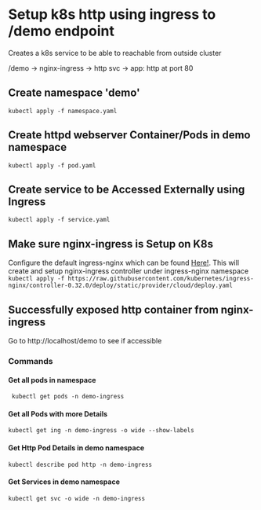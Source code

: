 # Setup k8s http using ingress to /demo endpoint
Creates a k8s service to be able to reachable from outside cluster

/demo -> nginx-ingress -> http svc -> app: http at port 80 

## Create namespace 'demo'
`kubectl apply -f namespace.yaml`

## Create httpd webserver Container/Pods in demo namespace
`kubectl apply -f pod.yaml`

## Create service to be Accessed Externally using Ingress
`kubectl apply -f service.yaml`

## Make sure nginx-ingress is Setup on K8s
Configure the default ingress-nginx which can be found [Here!](https://github.com/kubernetes/ingress-nginx).
This will create and setup nginx-ingress controller under ingress-nginx namespace
`kubectl apply -f https://raw.githubusercontent.com/kubernetes/ingress-nginx/controller-0.32.0/deploy/static/provider/cloud/deploy.yaml`

## Successfully exposed http container from nginx-ingress
Go to http://localhost/demo to see if accessible

### Commands
#### Get all pods in namespace
` kubectl get pods -n demo-ingress`

#### Get all Pods with more Details
`kubectl get ing -n demo-ingress -o wide --show-labels`

#### Get Http Pod Details in demo namespace
`kubectl describe pod http -n demo-ingress`

#### Get Services in demo namespace
`kubectl get svc -o wide -n demo-ingress`

